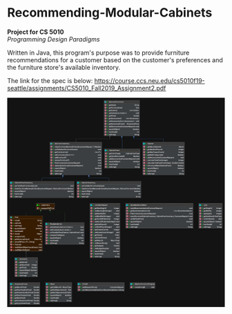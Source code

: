 <h1>Recommending-Modular-Cabinets</h1>

**Project for CS 5010**<br>
_Programming Design Paradigms_

Written in Java, this program's purpose was to provide furniture recommendations
for a customer based on the customer's preferences and the furniture store's available inventory.  

The link for the spec is below:
https://course.ccs.neu.edu/cs5010f19-seattle/assignments/CS5010_Fall2019_Assignment2.pdf

![UML](UML_FurnitureRecommender.jpg)
